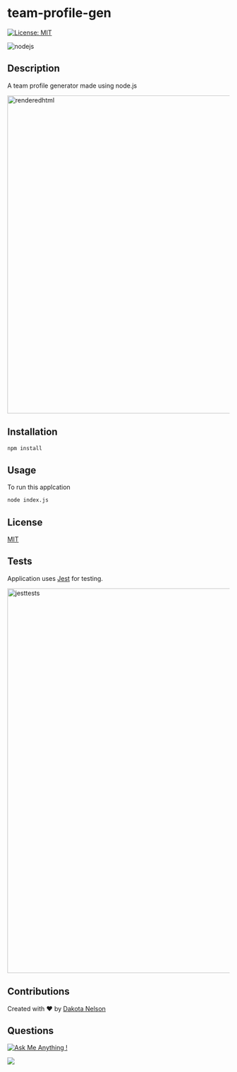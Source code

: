 # team-profile-gen

[![License: MIT](https://img.shields.io/badge/License-MIT-yellow.svg)](https://opensource.org/licenses/MIT)

![nodejs](https://user-images.githubusercontent.com/77229281/127579558-eac67862-88c5-4a33-ade8-f95803fb8d88.png)

## Description 

A team profile generator made using node.js 

<img width="720" alt="renderedhtml" src="https://user-images.githubusercontent.com/77229281/128448663-d242277e-8a35-43a0-8c53-2c92846b2e54.png">

## Installation

```bash
npm install
```
## Usage

To run this applcation

```bash
node index.js
```

## License 

[MIT](https://opensource.org/licenses/MIT)

## Tests

Application uses [Jest](https://jestjs.io/) for testing. 

<img width="871" alt="jesttests" src="https://user-images.githubusercontent.com/77229281/128469940-dd9d92a8-3386-47f8-8170-fe210dab7f98.png">

## Contributions

Created with ❤️ by [Dakota Nelson](https://github.com/kotalilyy)

## Questions

[![Ask Me Anything !](https://img.shields.io/badge/Ask%20me-anything-1abc9c.svg)](https://GitHub.com/Naereen/ama)

<a href="mailto:kotalilyy@gmail.com?"><img src="https://img.shields.io/badge/gmail-%23DD0031.svg?&style=for-the-badge&logo=gmail&logoColor=white"/></a>
